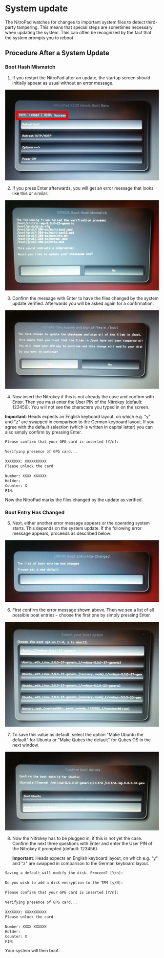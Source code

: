 # System update

The NitroPad watches for changes to important system files to detect third-party tampering. This means that special steps are sometimes necessary when updating the system. This can often be recognized by the fact that the system prompts you to reboot.
## Procedure After a System Update

### Boot Hash Mismatch

1. If you restart the NitroPad after an update, the startup screen should initially appear as usual without an error message.

![img1](./images/nitropad-system-update/1.jpeg)

2. If you press Enter afterwards, you will get an error message that looks like this or similar:

![img2](./images/nitropad-system-update/2.jpeg)

3. Confirm the message with Enter to have the files changed by the system update verified. Afterwards you will be asked again for a confirmation.

![img3](./images/nitropad-system-update/3.jpeg)

4. Now insert the Nitrokey if this is not already the case and confirm with Enter. Then you must enter the User PIN of the Nitrokey (default: 123456). You will not see the characters you typed in on the screen.

  **Important**: Heads expects an English keyboard layout, on which e.g. "y" and "z" are swapped in comparison to the German keyboard layout. If you agree with the default selection (which is written in capital letter) you can also simply confirm by pressing Enter.

```
Please confirm that your GPG card is inserted [Y/n]:
 
Verifying presence of GPG card...
 
XXXXXXX: XXXXXXXXXX
Please unlock the card
 
Number: XXXX XXXXXX
Holder: 
Counter: X
PIN: 
```
Now the NitroPad marks the files changed by the update as verified.

### Boot Entry Has Changed

5. Next, either another error message appears or the operating system starts. This depends on the system update. If the following error message appears, proceeds as described below:

![img4](./images/nitropad-system-update/4.jpeg)

6. First confirm the error message shown above. Then we see a list of all possible boat entries - choose the first one by simply pressing Enter.

![img5](./images/nitropad-system-update/5.jpeg)

7. To save this value as default, select the option "Make Ubuntu the default" for Ubuntu or "Make Qubes the default" for Qubes OS in the next window.

![img6](./images/nitropad-system-update/6.jpeg)

8. Now the Nitrokey has to be plugged in, if this is not yet the case. Confirm the next three questions with Enter and enter the User PIN of the Nitrokey if prompted (default: 123456).

   **Important**: Heads expects an English keyboard layout, on which e.g. "y" and "z" are swapped in comparison to the German keyboard layout.

```
Saving a default will modify the disk. Proceed? [Y/n]:
 
Do you wish to add a disk encryption to the TPM [y/N]:
 
Please confirm that your GPG card is inserted [Y/n]:
 
Verifying presence of GPG card...
 
XXXXXXX: XXXXXXXXXX
Please unlock the card
 
Number: XXXX XXXXXX
Holder: 
Counter: X
PIN: 
```
Your system will then boot.
